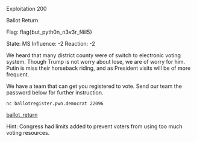 Exploitation 200

Ballot Return

Flag: flag{but_pyth0n_n3v3r_f4il5}

State: MS
Influence: -2
Reaction: -2



We heard that many district county were of switch to electronic voting system. Though Trump is not worry about lose, we are of worry for him. Putin is miss their horseback riding, and as President visits will be of more frequent.

We have a team that can get you registered to vote. 
Send our team the password below for further instruction.

`nc ballotregister.pwn.democrat 22096`
<teampass key="9b72982d6b9bda33cc9366cd4d4ebe359ecd779232cf58aecb9aec2f363b">

[ballot_return](https://s3.amazonaws.com/hackthevote/ballot_return.af2119eff9f740d23f18a7a4ca24d7dfd6e84ae754294ba50930dbf512017422.py)

Hint: Congress had limits added to prevent voters from using too much voting resources.
